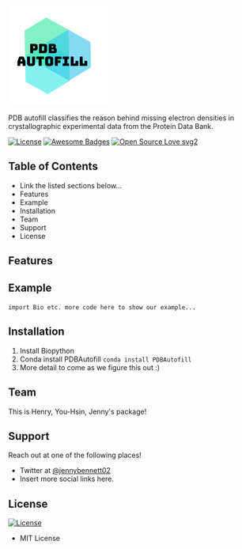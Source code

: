 ![Logo](Logo.png "Logo")

PDB autofill classifies the reason behind missing electron densities in crystallographic experimental data from the Protein Data Bank.

[![License](http://img.shields.io/:license-mit-blue.svg?style=flat-square)](http://badges.mit-license.org)
[![Awesome Badges](https://img.shields.io/badge/badges-awesome-green.svg)](https://github.com/Naereen/badges)
[![Open Source Love svg2](https://badges.frapsoft.com/os/v2/open-source.svg?v=103)](https://github.com/ellerbrock/open-source-badges/)

## Table of Contents
* Link the listed sections below...
* Features
* Example
* Installation
* Team
* Support
* License

## Features

## Example
`` import Bio
   etc. more code here to show our example... ``

## Installation
1. Install Biopython
2. Conda install PDBAutofill ``conda install PDBAutofill``
3. More detail to come as we figure this out :)

## Team
This is Henry, You-Hsin, Jenny's package!

## Support
Reach out at one of the following places!
* Twitter at [@jennybennett02](https://twitter.com/jennybennett02)
* Insert more social links here.

## License
[![License](http://img.shields.io/:license-mit-blue.svg?style=flat-square)](http://badges.mit-license.org)
* MIT License
